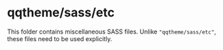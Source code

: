 # qqtheme/sass/etc

This folder contains miscellaneous SASS files. Unlike `"qqtheme/sass/etc"`, these files
need to be used explicitly.
